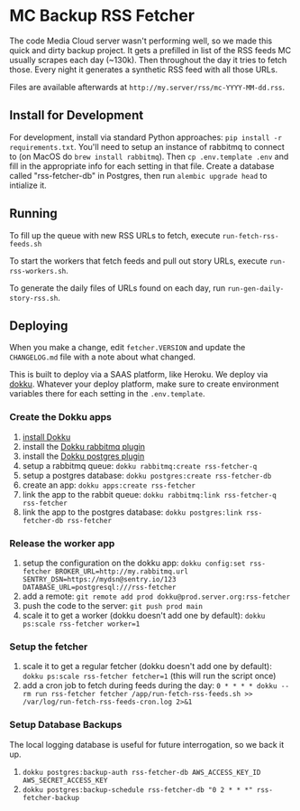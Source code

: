 MC Backup RSS Fetcher
=====================

The code Media Cloud server wasn't performing well, so we made this quick and dirty backup project. It gets a prefilled
in list of the RSS feeds MC usually scrapes each day (~130k). Then throughout the day it tries to fetch those. Every 
night it generates a synthetic RSS feed with all those URLs. 

Files are available afterwards at `http://my.server/rss/mc-YYYY-MM-dd.rss`.

Install for Development
-----------------------

For development, install via standard Python approaches: `pip install -r requirements.txt`.
You'll need to setup an instance of rabbitmq to connect to (on MacOS do `brew install rabbitmq`).
Then `cp .env.template .env` and fill in the appropriate info for each setting in that file.
Create a database called "rss-fetcher-db" in Postgres, then run `alembic upgrade head` to intialize it.

Running
-------

To fill up the queue with new RSS URLs to fetch, execute `run-fetch-rss-feeds.sh`

To start the workers that fetch feeds and pull out story URLs, execute `run-rss-workers.sh`.

To generate the daily files of URLs found on each day, run `run-gen-daily-story-rss.sh`.

Deploying
---------

When you make a change, edit `fetcher.VERSION` and update the `CHANGELOG.md` file with a note about what changed.

This is built to deploy via a SAAS platform, like Heroku. We deploy via [dokku](https://dokku.com). Whatever your deploy
platform, make sure to create environment variables there for each setting in the `.env.template`.

### Create the Dokku apps

1. [install Dokku](http://dokku.viewdocs.io/dokku/getting-started/installation/)
2. install the [Dokku rabbitmq plugin](https://github.com/dokku/dokku-rabbitmq)
3. install the [Dokku postgres plugin](https://github.com/dokku/dokku-postgres)
4. setup a rabbitmq queue: `dokku rabbitmq:create rss-fetcher-q`
5. setup a postgres database: `dokku postgres:create rss-fetcher-db`
6. create an app: `dokku apps:create rss-fetcher`
7. link the app to the rabbit queue: `dokku rabbitmq:link rss-fetcher-q rss-fetcher`
8. link the app to the postgres database: `dokku postgres:link rss-fetcher-db rss-fetcher`

### Release the worker app

1. setup the configuration on the dokku app: `dokku config:set rss-fetcher BROKER_URL=http://my.rabbitmq.url SENTRY_DSN=https://mydsn@sentry.io/123 DATABASE_URL=postgresql:///rss-fetcher`
2. add a remote: `git remote add prod dokku@prod.server.org:rss-fetcher`
4. push the code to the server: `git push prod main`
5. scale it to get a worker (dokku doesn't add one by default): `dokku ps:scale rss-fetcher worker=1`

### Setup the fetcher

1. scale it to get a regular fetcher (dokku doesn't add one by default): `dokku ps:scale rss-fetcher fetcher=1` (this will run the script once)
2. add a cron job to fetch during feeds during the day: `0 * * * * dokku --rm run rss-fetcher fetcher /app/run-fetch-rss-feeds.sh >> /var/log/run-fetch-rss-feeds-cron.log 2>&1`

### Setup Database Backups

The local logging database is useful for future interrogation, so we back it up.

1. `dokku postgres:backup-auth rss-fetcher-db AWS_ACCESS_KEY_ID AWS_SECRET_ACCESS_KEY`
2. `dokku postgres:backup-schedule rss-fetcher-db "0 2 * * *" rss-fetcher-backup`
